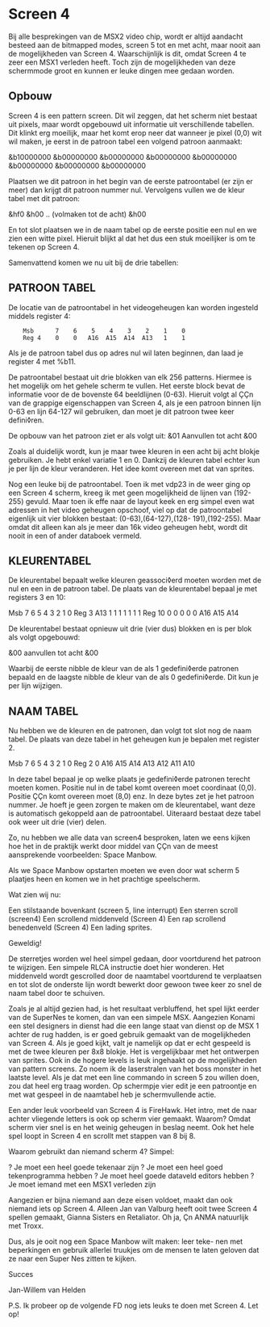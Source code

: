 # Screen 4


 Bij alle besprekingen van de MSX2 video chip, wordt er altijd
 aandacht besteed aan de bitmapped modes, screen 5 tot en met
 acht, maar nooit aan de mogelijkheden van Screen 4.
 Waarschijnlijk is dit, omdat Screen 4 te zeer een MSX1
 verleden heeft. Toch zijn de mogelijkheden van deze
 schermmode groot en kunnen er leuke dingen mee gedaan worden.

## Opbouw

 Screen 4 is een pattern screen. Dit wil zeggen, dat het
 scherm niet bestaat uit pixels, maar wordt opgebouwd uit
 informatie uit verschillende tabellen. Dit klinkt erg
 moeilijk, maar het komt erop neer dat wanneer je pixel (0,0)
 wit wil maken, je eerst in de patroon tabel een volgend
 patroon aanmaakt:

 &b10000000
 &b00000000
 &b00000000
 &b00000000
 &b00000000
 &b00000000
 &b00000000
 &b00000000

 Plaatsen we dit patroon in het begin van de eerste
 patroontabel (er zijn er meer) dan krijgt dit patroon nummer
 nul. Vervolgens vullen we de kleur tabel met dit patroon:

 &hf0
 &h00
 ..        (volmaken tot de acht)
 &h00

 En tot slot plaatsen we in de naam tabel op de eerste positie
 een nul en we zien een witte pixel.
 Hieruit blijkt al dat het dus een stuk moeilijker is om te
 tekenen op Screen 4.

 Samenvattend komen we nu uit bij de drie tabellen:


## PATROON TABEL

 De locatie van de patroontabel in het videogeheugen kan
 worden ingesteld middels register 4:

        Msb      7    6    5    4    3    2    1    0
        Reg 4    0    0   A16  A15  A14  A13   1    1

 Als je de patroon tabel dus op adres nul wil laten beginnen,
 dan laad je register 4 met %b11.

 De patroontabel bestaat uit drie blokken van elk 256
 patterns. Hiermee is het mogelijk om het gehele scherm te
 vullen. Het eerste block bevat de informatie voor de de
 bovenste 64 beeldlijnen (0-63). Hieruit volgt al ÇÇn van de
 grappige eigenschappen van Screen 4, als je een patroon
 binnen lijn 0-63 en lijn 64-127 wil gebruiken, dan moet je
 dit patroon twee keer defini◊ren.

 De opbouw van het patroon ziet er als volgt uit:
 &01
    Aanvullen tot acht
 &00

 Zoals al duidelijk wordt, kun je maar twee kleuren in een
 acht bij acht blokje gebruiken. Je hebt enkel variatie 1 en
 0. Dankzij de kleuren tabel echter kun je per lijn de kleur
 veranderen. Het idee komt overeen met dat van sprites.

 Nog een leuke bij de patroontabel. Toen ik met vdp23 in de
 weer ging op een Screen 4 scherm, kreeg ik met geen
 mogelijkheid de lijnen van (192-255) gevuld. Maar toen ik
 effe naar de layout keek en erg simpel even wat adressen in
 het video geheugen opschoof, viel op dat de patroontabel
 eigenlijk uit vier blokken bestaat: (0-63),(64-127),(128-
 191),(192-255). Maar omdat dit alleen kan als je meer dan 16k
 video geheugen hebt, wordt dit nooit in een of ander databoek
 vermeld.


## KLEURENTABEL

 De kleurentabel bepaalt welke kleuren geassoci◊erd moeten
 worden met de nul en een in de patroon tabel. De plaats van
 de kleurentabel bepaal je met registers 3 en 10:

  Msb      7    6    5    4    3    2    1    0
  Reg 3   A13   1    1    1    1    1    1    1
  Reg 10   0    0    0    0    0   A16  A15  A14

 De kleurentabel bestaat opnieuw uit drie (vier dus) blokken
 en is per blok als volgt opgebouwd:

 &00
   aanvullen tot acht
 &00

 Waarbij de eerste nibble de kleur van de als 1 gedefini◊erde
 patronen bepaald en de laagste nibble de kleur van de als 0
 gedefini◊erde. Dit kun je per lijn wijzigen.

## NAAM TABEL

 Nu hebben we de kleuren en de patronen, dan volgt tot slot
 nog de naam tabel. De plaats van deze tabel in het geheugen
 kun je bepalen met register 2.

  Msb      7    6    5    4    3    2    1    0
  Reg 2    0   A16  A15  A14  A13  A12  A11  A10

 In deze tabel bepaal je op welke plaats je gedefini◊erde
 patronen terecht moeten komen. Positie nul in de tabel komt
 overeen moet coordinaat (0,0). Positie ÇÇn komt overeen moet
 (8,0) enz. In deze bytes zet je het patroon nummer. Je hoeft
 je geen zorgen te maken om de kleurentabel, want deze is
 automatisch gekoppeld aan de patroontabel. Uiteraard bestaat
 deze tabel ook weer uit drie (vier) delen.

 Zo, nu hebben we alle data van screen4 besproken, laten we
 eens kijken hoe het in de praktijk werkt door middel van ÇÇn
 van de meest aansprekende voorbeelden: Space Manbow.

 Als we Space Manbow opstarten moeten we even door wat scherm
 5 plaatjes heen en komen we in het prachtige speelscherm.

 Wat zien wij nu:

 Een stilstaande bovenkant (screen 5, line interrupt)
 Een sterren scroll (screen4)
 Een scrollend middenveld (Screen 4)
 Een rap scrollend benedenveld (Screen 4)
 Een lading sprites.

 Geweldig!

 De sterretjes worden wel heel simpel gedaan, door voortdurend
 het patroon te wijzigen. Een simpele RLCA instructie doet
 hier wonderen. Het middenveld wordt gescrolled door de
 naamtabel voortdurend te verplaatsen en tot slot de onderste
 lijn wordt bewerkt door gewoon twee keer zo snel de naam
 tabel door te schuiven.

 Zoals je al altijd gezien had, is het resultaat verbluffend,
 het spel lijkt eerder van de SuperNes te komen, dan van een
 simpele MSX.
 Aangezien Konami een stel designers in dienst had die een
 lange staat van dienst op de MSX 1 achter de rug hadden, is
 er goed gebruik gemaakt van de mogelijkheden van Screen 4.
 Als je goed kijkt, valt je namelijk op dat er echt gespeeld
 is met de twee kleuren per 8x8 blokje. Het is vergelijkbaar
 met het ontwerpen van sprites.
 Ook in de hogere levels is leuk ingehaakt op de mogelijkheden
 van pattern screens. Zo noem ik de laserstralen van het boss
 monster in het laatste level. Als je dat met een line
 commando in screen 5 zou willen doen, zou dat heel erg traag
 worden. Op schermpje vier edit je een patroontje en met wat
 gespeel in de naamtabel heb je schermvullende actie.

 Een ander leuk voorbeeld van Screen 4 is FireHawk. Het intro,
 met de naar achter vliegende letters is ook op scherm vier
 gemaakt. Waarom? Omdat scherm vier snel is en het weinig
 geheugen in beslag neemt. Ook het hele spel loopt in Screen
 4
 en scrollt met stappen van 8 bij 8.

 Waarom gebruikt dan niemand scherm 4? Simpel:

 ? Je moet een heel goede tekenaar zijn
 ? Je moet een heel goed tekenprogramma hebben
 ? Je moet heel goede dataveld editors hebben
 ? Je moet iemand met een MSX1 verleden zijn

 Aangezien er bijna niemand aan deze eisen voldoet, maakt dan
 ook niemand iets op Screen 4. Alleen Jan van Valburg heeft
 ooit twee Screen 4 spellen gemaakt, Gianna Sisters en
 Retaliator. Oh ja, Çn ANMA natuurlijk met Troxx.

 Dus, als je ooit nog een Space Manbow wilt maken: leer teke-
 nen met beperkingen en gebruik allerlei truukjes om de
 mensen te laten geloven dat ze naar een Super Nes zitten te
 kijken.

 Succes


Jan-Willem van Helden

 P.S. Ik probeer op de volgende FD nog iets leuks te doen met
 Screen 4. Let op!